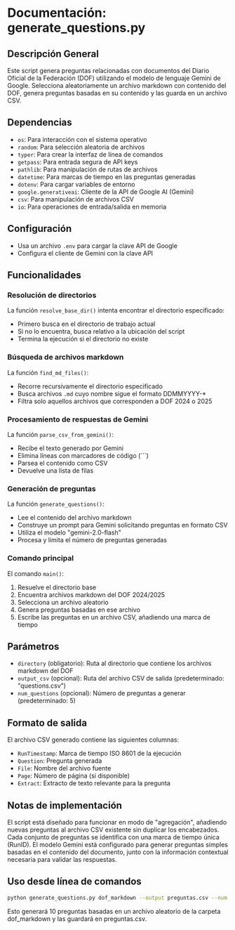 # Documentación: generate_questions.py

## Descripción General
Este script genera preguntas relacionadas con documentos del Diario Oficial de la Federación (DOF) utilizando el modelo de lenguaje Gemini de Google. Selecciona aleatoriamente un archivo markdown con contenido del DOF, genera preguntas basadas en su contenido y las guarda en un archivo CSV.

## Dependencias
- `os`: Para interacción con el sistema operativo
- `random`: Para selección aleatoria de archivos
- `typer`: Para crear la interfaz de línea de comandos
- `getpass`: Para entrada segura de API keys
- `pathlib`: Para manipulación de rutas de archivos
- `datetime`: Para marcas de tiempo en las preguntas generadas
- `dotenv`: Para cargar variables de entorno
- `google.generativeai`: Cliente de la API de Google AI (Gemini)
- `csv`: Para manipulación de archivos CSV
- `io`: Para operaciones de entrada/salida en memoria

## Configuración
- Usa un archivo `.env` para cargar la clave API de Google
- Configura el cliente de Gemini con la clave API

## Funcionalidades

### Resolución de directorios
La función `resolve_base_dir()` intenta encontrar el directorio especificado:
- Primero busca en el directorio de trabajo actual
- Si no lo encuentra, busca relativo a la ubicación del script
- Termina la ejecución si el directorio no existe

### Búsqueda de archivos markdown
La función `find_md_files()`:
- Recorre recursivamente el directorio especificado
- Busca archivos `.md` cuyo nombre sigue el formato DDMMYYYY-*
- Filtra solo aquellos archivos que corresponden a DOF 2024 o 2025

### Procesamiento de respuestas de Gemini
La función `parse_csv_from_gemini()`:
- Recibe el texto generado por Gemini
- Elimina líneas con marcadores de código (```)
- Parsea el contenido como CSV
- Devuelve una lista de filas

### Generación de preguntas
La función `generate_questions()`:
- Lee el contenido del archivo markdown
- Construye un prompt para Gemini solicitando preguntas en formato CSV
- Utiliza el modelo "gemini-2.0-flash"
- Procesa y limita el número de preguntas generadas

### Comando principal
El comando `main()`:
1. Resuelve el directorio base
2. Encuentra archivos markdown del DOF 2024/2025
3. Selecciona un archivo aleatorio
4. Genera preguntas basadas en ese archivo
5. Escribe las preguntas en un archivo CSV, añadiendo una marca de tiempo

## Parámetros
- `directory` (obligatorio): Ruta al directorio que contiene los archivos markdown del DOF
- `output_csv` (opcional): Ruta del archivo CSV de salida (predeterminado: "questions.csv")
- `num_questions` (opcional): Número de preguntas a generar (predeterminado: 5)

## Formato de salida
El archivo CSV generado contiene las siguientes columnas:
- `RunTimestamp`: Marca de tiempo ISO 8601 de la ejecución
- `Question`: Pregunta generada
- `File`: Nombre del archivo fuente
- `Page`: Número de página (si disponible)
- `Extract`: Extracto de texto relevante para la pregunta

## Notas de implementación
El script está diseñado para funcionar en modo de "agregación", añadiendo nuevas preguntas al archivo CSV existente sin duplicar los encabezados. Cada conjunto de preguntas se identifica con una marca de tiempo única (RunID). El modelo Gemini está configurado para generar preguntas simples basadas en el contenido del documento, junto con la información contextual necesaria para validar las respuestas.

## Uso desde línea de comandos
```bash
python generate_questions.py dof_markdown --output preguntas.csv --num 10
```
Esto generará 10 preguntas basadas en un archivo aleatorio de la carpeta dof_markdown y las guardará en preguntas.csv.